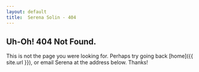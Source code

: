 ```yaml
---
layout: default
title:  Serena Solin - 404
---
```


## Uh-Oh! 404 Not Found.

This is not the page you were looking for. Perhaps try going back [home]({{ site.url }}), or email Serena at the address below. Thanks!
